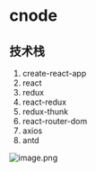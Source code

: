 # cnode


## 技术栈
1. create-react-app
2. react
3. redux
4. react-redux
5. redux-thunk
6. react-router-dom
7. axios
8. antd


![image.png](https://upload-images.jianshu.io/upload_images/13479263-a927f6c622b5cc49.png?imageMogr2/auto-orient/strip%7CimageView2/2/w/1240)